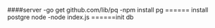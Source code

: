 ####server
  -go get github.com/lib/pq
  -npm install pg ====== install postgre node
  -node index.js ======init db